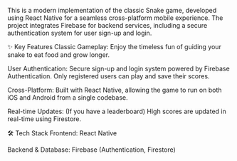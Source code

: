 This is a modern implementation of the classic Snake game, developed using React Native for a seamless cross-platform mobile experience. The project integrates Firebase for backend services, including a secure authentication system for user sign-up and login.

✨ Key Features
Classic Gameplay: Enjoy the timeless fun of guiding your snake to eat food and grow longer.

User Authentication: Secure sign-up and login system powered by Firebase Authentication. Only registered users can play and save their scores.

Cross-Platform: Built with React Native, allowing the game to run on both iOS and Android from a single codebase.

Real-time Updates: (If you have a leaderboard) High scores are updated in real-time using Firestore.

🛠️ Tech Stack
Frontend: React Native

Backend & Database: Firebase (Authentication, Firestore)
